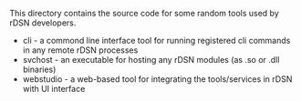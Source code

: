 
This directory contains the source code for some random tools used by rDSN developers.

* cli - a commond line interface tool for running registered cli commands in any remote rDSN processes
* svchost - an executable for hosting any rDSN modules (as .so or .dll binaries)
* webstudio - a web-based tool for integrating the tools/services in rDSN with UI interface  
  
 


